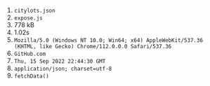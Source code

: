 1. `citylots.json`
2. `expose.js`
3. 778 kB
4. 1.02s
5. `Mozilla/5.0 (Windows NT 10.0; Win64; x64) AppleWebKit/537.36 (KHTML, like Gecko) Chrome/112.0.0.0 Safari/537.36`
6. `GitHub.com`
7. `Thu, 15 Sep 2022 22:44:30 GMT`
8. `application/json; charset=utf-8`
9. `fetchData()`